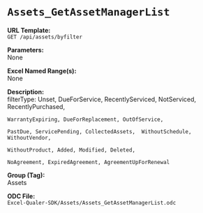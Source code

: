 # `Assets_GetAssetManagerList`

**URL Template:**  
`GET /api/assets/byfilter`

**Parameters:**  
None

**Excel Named Range(s):**  
None

**Description:**  
filterType: Unset, DueForService, RecentlyServiced, NotServiced, RecentlyPurchased,
    WarrantyExpiring, DueForReplacement, OutOfService,
    PastDue, ServicePending, CollectedAssets,  WithoutSchedule, WithoutVendor,
    WithoutProduct, Added, Modified, Deleted,
    NoAgreement, ExpiredAgreement, AgreementUpForRenewal

**Group (Tag):**  
Assets

**ODC File:**  
`Excel-Qualer-SDK/Assets/Assets_GetAssetManagerList.odc`
